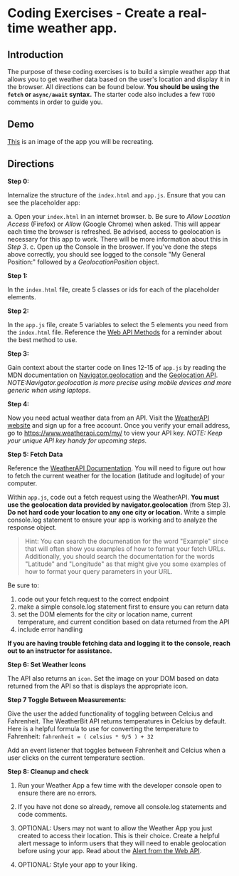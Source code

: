 # Coding Exercises - Create a real-time weather app.

## Introduction

The purpose of these coding exercises is to build a simple weather app that allows you to get weather data based on the user's location and display it in the browser. All directions can be found below. **You should be using the `fetch` or `async/await` syntax.** The starter code also includes a few `TODO` comments in order to guide you.

## Demo
[This](https://thuyanduong.github.io/weather-app/) is an image of the app you will be recreating. 

## Directions

**Step 0:**

Internalize the structure of the `index.html` and `app.js`. Ensure that you can see the placeholder app:

a. Open your `index.html` in an internet browser.
b. Be sure to _Allow Location Access_ (Firefox) or _Allow_ (Google Chrome) when asked. This will appear each time the browser is refreshed. Be advised, access to geolocation is necessary for this app to work. There will be more information about this in _Step 3_.
c. Open up the Console in the broswer. If you've done the steps above correctly, you should see logged to the console "My General Position:" followed by a _GeolocationPosition_ object.

**Step 1:**

In the `index.html` file, create 5 classes or ids for each of the placeholder elements.

**Step 2:**

In the `app.js` file, create 5 variables to select the 5 elements you need from the `index.html` file. Reference the [Web API Methods](https://developer.mozilla.org/en-US/docs/Web/API/Document) for a reminder about the best method to use.

**Step 3:**

Gain context about the starter code on lines 12-15 of `app.js` by reading the MDN documentation on [Navigator.geolocation](https://developer.mozilla.org/en-US/docs/Web/API/Navigator/geolocation) and the [Geolocation API](https://developer.mozilla.org/en-US/docs/Web/API/Geolocation_API/Using_the_Geolocation_API). _NOTE:Navigator.geolocation is more precise using mobile devices and more generic when using laptops_.

**Step 4:**

Now you need actual weather data from an API. Visit the [WeatherAPI website](https://www.weatherapi.com/) and sign up for a free account. Once you verify your email address, go to https://www.weatherapi.com/my/ to view your API key. _NOTE: Keep your unique API key handy for upcoming steps._

**Step 5: Fetch Data**

Reference the [WeatherAPI Documentation](https://www.weatherapi.com/docs/). You will need to figure out how to fetch the current weather for the location (latitude and logitude) of your computer. 

Within `app.js`, code out a fetch request using the WeatherAPI. **You must use the geolocation data provided by navigator.geolocation** (from Step 3). **Do not hard code your location to any one city or location.** Write a simple console.log statement to ensure your app is working and to analyze the response object.

> Hint: You can search the documenation for the word "Example" since that will often show you examples of how to format your fetch URLs. Additionally, you should search the documentation for the words "Latitude" and "Longitude" as that might give you some examples of how to format your query parameters in your URL.

Be sure to:

1. code out your fetch request to the correct endpoint
2. make a simple console.log statement first to ensure you can return data
3. set the DOM elements for the city or location name, current temperature, and current condition based on data returned from the API
4. include error handling

**If you are having trouble fetching data and logging it to the console, reach out to an instructor for assistance.**

**Step 6: Set Weather Icons**

The API also returns an `icon`. Set the image on your DOM based on data returned from the API so that is displays the appropriate icon. 

**Step 7 Toggle Between Measurements:**

Give the user the added functionality of toggling between Celcius and Fahrenheit.
The WeatherBit API returns temperatures in Celcius by default.
Here is a helpful formula to use for converting the temperature to Fahrenheit:
`fahrenheit = ( celsius * 9/5 ) + 32`

Add an event listener that toggles between Fahrenheit and Celcius when a user clicks on the current temperature section.

**Step 8: Cleanup and check**

1. Run your Weather App a few time with the developer console open to ensure there are no errors.
2. If you have not done so already, remove all console.log statements and code comments.

3. OPTIONAL: Users may not want to allow the Weather App you just created to access their location. This is their choice. Create a helpful alert message to inform users that they will need to enable geolocation before using your app. Read about the [Alert from the Web API](https://developer.mozilla.org/en-US/docs/Web/API/Window/alert).

4. OPTIONAL: Style your app to your liking.
